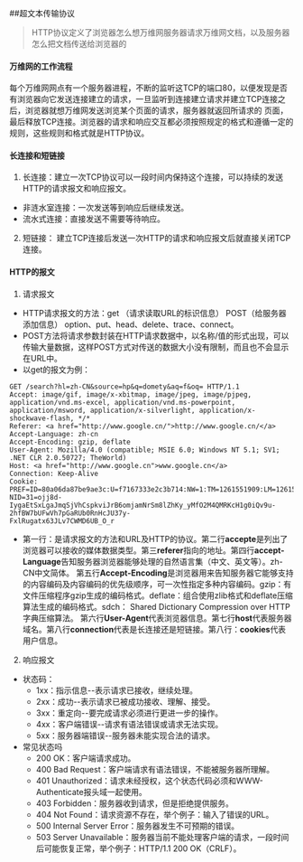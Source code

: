 ##超文本传输协议  
 > HTTP协议定义了浏览器怎么想万维网服务器请求万维网文档，以及服务器怎么把文档传送给浏览器的
 #### 万维网的工作流程  
 每个万维网网点有一个服务器进程，不断的监听这TCP的端口80，以便发现是否有浏览器向它发送连接建立的请求，一旦监听到连接建立请求并建立TCP连接之后，浏览器就想万维网发送浏览某个页面的请求，服务器就返回所请求的
 页面，最后释放TCP连接。浏览器的请求和响应交互都必须按照规定的格式和遵循一定的规则，这些规则和格式就是HTTP协议。
 #### 长连接和短链接
 1. 长连接：建立一次TCP协议可以一段时间内保持这个连接，可以持续的发送HTTP的请求报文和响应报文。  
 * 非涟水室连接：一次发送等到响应后继续发送。
 * 流水式连接：直接发送不需要等待响应。
 2. 短链接： 建立TCP连接后发送一次HTTP的请求和响应报文后就直接关闭TCP连接。
 #### HTTP的报文
 1. 请求报文
 * HTTP请求报文的方法：get （请求读取URL的标识信息） POST（给服务器添加信息） option、put、head、delete、trace、connect。
 * POST方法将请求参数封装在HTTP请求数据中，以名称/值的形式出现，可以传输大量数据，这样POST方式对传送的数据大小没有限制，而且也不会显示在URL中。
 * 以get的报文为例：
 ```
 GET /search?hl=zh-CN&source=hp&q=domety&aq=f&oq= HTTP/1.1  
Accept: image/gif, image/x-xbitmap, image/jpeg, image/pjpeg, application/vnd.ms-excel, application/vnd.ms-powerpoint, 
application/msword, application/x-silverlight, application/x-shockwave-flash, */*  
Referer: <a href="http://www.google.cn/">http://www.google.cn/</a>  
Accept-Language: zh-cn  
Accept-Encoding: gzip, deflate  
User-Agent: Mozilla/4.0 (compatible; MSIE 6.0; Windows NT 5.1; SV1; .NET CLR 2.0.50727; TheWorld)  
Host: <a href="http://www.google.cn">www.google.cn</a>  
Connection: Keep-Alive  
Cookie: PREF=ID=80a06da87be9ae3c:U=f7167333e2c3b714:NW=1:TM=1261551909:LM=1261551917:S=ybYcq2wpfefs4V9g; 
NID=31=ojj8d-IygaEtSxLgaJmqSjVhCspkviJrB6omjamNrSm8lZhKy_yMfO2M4QMRKcH1g0iQv9u-2hfBW7bUFwVh7pGaRUb0RnHcJU37y-
FxlRugatx63JLv7CWMD6UB_O_r  
 ```
 * 第一行：是请求报文的方法和URL及HTTP的协议。第二行**accepte**是列出了浏览器可以接收的媒体数据类型。第三**referer**指向的地址。第四行**accept-Language**告知服务器浏览器能够处理的自然语言集（中文、英文等）。zh-CN中文简体。
 第五行**Accept-Encoding**是浏览器用来告知服务器它能够支持的内容编码及内容编码的优先级顺序，可一次性指定多种内容编码。gzip：有文件压缩程序gzip生成的编码格式。deflate：组合使用zlib格式和deflate压缩算法生成的编码格式。sdch： Shared Dictionary Compression over HTTP字典压缩算法。
 第六行**User-Agent**代表浏览器信息。第七行**host**代表服务器域名。第八行**connection**代表是长连接还是短链接。第八行：**cookies**代表用户信息。
 2. 响应报文
 * 状态码：
    * 1xx：指示信息--表示请求已接收，继续处理。
    * 2xx：成功--表示请求已被成功接收、理解、接受。
    * 3xx：重定向--要完成请求必须进行更进一步的操作。
    * 4xx：客户端错误--请求有语法错误或请求无法实现。
    * 5xx：服务器端错误--服务器未能实现合法的请求。
 * 常见状态吗
     * 200 OK：客户端请求成功。
     * 400 Bad Request：客户端请求有语法错误，不能被服务器所理解。
     * 401 Unauthorized：请求未经授权，这个状态代码必须和WWW-Authenticate报头域一起使用。
     * 403 Forbidden：服务器收到请求，但是拒绝提供服务。
     * 404 Not Found：请求资源不存在，举个例子：输入了错误的URL。
     * 500 Internal Server Error：服务器发生不可预期的错误。
     * 503 Server Unavailable：服务器当前不能处理客户端的请求，一段时间后可能恢复正常，举个例子：HTTP/1.1 200 OK（CRLF）。
 
 
